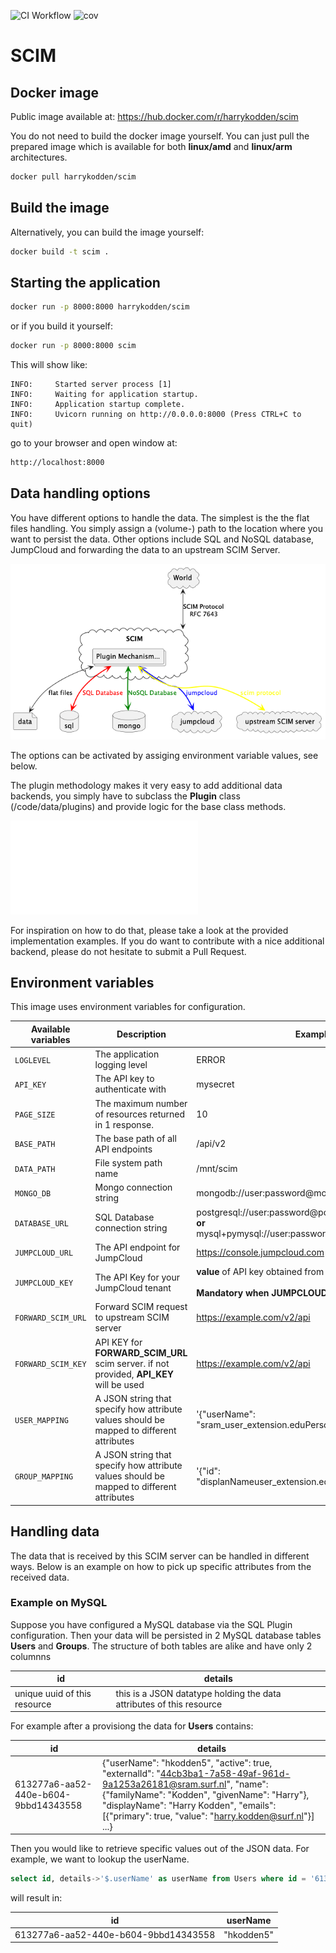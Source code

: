 ![CI Workflow](https://github.com/harrykodden/scim-sample/actions/workflows/ci.yml/badge.svg) ![cov](https://raw.githubusercontent.com/HarryKodden/scim-sample/python-coverage-comment-action-data/badge.svg)

# SCIM

## Docker image

Public image available at:
<https://hub.docker.com/r/harrykodden/scim>

You do not need to build the docker image yourself. You can just pull the prepared image which is available for both **linux/amd** and **linux/arm** architectures.

```bash
docker pull harrykodden/scim
```

## Build the image

Alternatively, you can build the image yourself:

```bash
docker build -t scim .
```

## Starting the application

```bash
docker run -p 8000:8000 harrykodden/scim
```

or if you build it yourself:

```bash
docker run -p 8000:8000 scim
```

This will show like:

```log
INFO:     Started server process [1]
INFO:     Waiting for application startup.
INFO:     Application startup complete.
INFO:     Uvicorn running on http://0.0.0.0:8000 (Press CTRL+C to quit)
```

go to your browser and open window at:

```bash
http://localhost:8000
```

## Data handling options

You have different options to handle the data. The simplest is the the flat files handling. You simply assign a (volume-) path to the location where you want to persist the data.
Other options include SQL and NoSQL database, JumpCloud and forwarding the data to an upstream SCIM Server.

![Data Handling Options](data.png)

The options can be activated by assiging environment variable values, see below.

The plugin methodology makes it very easy to add additional data backends, you simply have to subclass the **Plugin** class (/code/data/plugins) and provide logic for the base class methods.

![Plugin](/code/data/plugins/__init__.py)

For inspiration on how to do that, please take a look at the provided implementation examples. If you do want to contribute with a nice additional backend, please do not hesitate to submit a Pull Request.

## Environment variables

This image uses environment variables for configuration.

| Available variables | Description                                                                              | Example                                                                                                             | Default                         |
| ------------------- | ---------------------------------------------------------------------------------------- | ------------------------------------------------------------------------------------------------------------------- | ------------------------------- |
| `LOGLEVEL`          | The application logging level                                                            | ERROR                                                                                                               | INFO                            |
| `API_KEY`           | The API key to authenticate with                                                         | mysecret                                                                                                            | secret                          |
| `PAGE_SIZE`         | The maximum number of resources returned in 1 response.                                  | 10                                                                                                                  | 100                             |
| `BASE_PATH`         | The base path of all API endpoints                                                       | /api/v2                                                                                                             | /                               |
| `DATA_PATH`         | File system path name                                                                    | /mnt/scim                                                                                                           | /tmp                            |
| `MONGO_DB`          | Mongo connection string                                                                  | mongodb://user:password@mongo_host                                                                                  | mongodb://localhost:27017/      |
| `DATABASE_URL`      | SQL Database connection string                                                           | postgresql://user:password@postrgres_host:5432/mydb<br />**or**<br /> mysql+pymysql://user:password@mysql_host/mydb | sqlite:///scim.sqlite           |
| `JUMPCLOUD_URL`     | The API endpoint for JumpCloud                                                           | <https://console.jumpcloud.com>                                                                                     | <https://console.jumpcloud.com> |
| `JUMPCLOUD_KEY`     | The API Key for your JumpCloud tenant                                                    | **value** of API key obtained from JumpCloud\_<br /><br />**Mandatory when JUMPCLOUD_URL is set**                   | None                            |
| `FORWARD_SCIM_URL`  | Forward SCIM request to upstream SCIM server                                             | <https://example.com/v2/api>                                                                                        | None                            |
| `FORWARD_SCIM_KEY`  | API KEY for **FORWARD_SCIM_URL** scim server. if not provided, **API_KEY** will be used  | <https://example.com/v2/api>                                                                                        | None                            |
| `USER_MAPPING`      | A JSON string that specify how attribute values should be mapped to different attributes | '{"userName": "sram_user_extension.eduPersonUniqueId"}'                                                             | None                            |
| `GROUP_MAPPING`     | A JSON string that specify how attribute values should be mapped to different attributes | '{"id": "displanNameuser_extension.eduPersonUniqueId"}'                                                             | None                            |

## Handling data

The data that is received by this SCIM server can be handled in different ways. Below is an example on how to pick up specific attributes from the received data.

### Example on MySQL

Suppose you have configured a MySQL database via the SQL Plugin configuration. Then your data will be persisted in 2 MySQL database tables **Users** and **Groups**.
The structure of both tables are alike and have only 2 columnns

| id                           | details                                                              |
| ---------------------------- | -------------------------------------------------------------------- |
| unique uuid of this resource | this is a JSON datatype holding the data attributes of this resource |

For example after a provisiong the data for **Users** contains:

| id                                   | details                                                                                                                                                                                                                                                                                                  |
| ------------------------------------ | -------------------------------------------------------------------------------------------------------------------------------------------------------------------------------------------------------------------------------------------------------------------------------------------------------- |
| 613277a6-aa52-440e-b604-9bbd14343558 | {\"userName\": \"hkodden5\", \"active\": true, \"externalId\": \"<44cb3ba1-7a58-49af-961d-9a1253a26181@sram.surf.nl>\", \"name\": {\"familyName\": \"Kodden\", \"givenName\": \"Harry\"}, \"displayName\": \"Harry Kodden\", \"emails\": [{\"primary\": true, \"value\": \"harry.kodden@surf.nl\"}] ...} |

Then you would like to retrieve specific values out of the JSON data.
For example, we want to lookup the userName.

```sql
select id, details->'$.userName' as userName from Users where id = '613277a6-aa52-440e-b604-9bbd14343558';
```

will result in:

| id                                   | userName   |
| ------------------------------------ | ---------- |
| 613277a6-aa52-440e-b604-9bbd14343558 | "hkodden5" |
